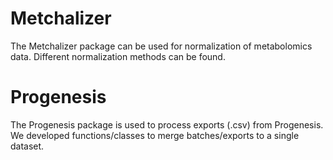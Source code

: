# Metchalizer
The Metchalizer package can be used for normalization of metabolomics data. Different normalization methods can be found.

# Progenesis
The Progenesis package is used to process exports (.csv) from Progenesis. We developed functions/classes to merge batches/exports to a single dataset.


